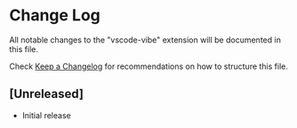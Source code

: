 # Change Log

All notable changes to the "vscode-vibe" extension will be documented in this file.

Check [Keep a Changelog](http://keepachangelog.com/) for recommendations on how to structure this file.

## [Unreleased]

- Initial release